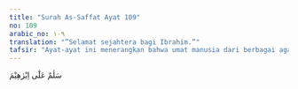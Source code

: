 ```yaml
---
title: "Surah As-Saffat Ayat 109"
no: 109
arabic_no: ١٠٩
translation: "”Selamat sejahtera bagi Ibrahim.”"
tafsir: "Ayat-ayat ini menerangkan bahwa umat manusia dari berbagai agama (samawi) dan golongan mencintai Nabi Ibrahim sepanjang masa. Penganut agama Yahudi, Nasrani, dan Islam menghormatinya dan memuji namanya, bahkan kaum musyrik Arab mengakui bahwa agama mereka juga mengikuti agama Islam (Ibrahim).\n\nDemikianlah Allah memenuhi permohonan Nabi Ibrahim ketika berdoa: \n\nDan jadikanlah aku buah tutur yang baik bagi orang-orang (yang datang) kemudian, dan jadikanlah aku termasuk orang yang mewarisi surga yang penuh kenikmatan. (asy-Syu'ara'/26: 84-85)\n\nKemudian Allah memberikan penghargaan kepada Ibrahim bahwa Dia memberikan salam sejahtera kepadanya. Salam sejahtera untuk Ibrahim ini terus hidup di tengah-tengah umat manusia bahkan juga di kalangan malaikat. Dengan demikian, ada tiga pahala yang telah dianugerahkan Allah kepadanya, yaitu seekor kambing besar yang didatangkan kepadanya sebagai ganti dari anaknya, pengabadian yang memberi keharuman namanya sepanjang masa, dan ucapan salam sejahtera dari Tuhan dan manusia. Begitulah Allah memberikan ganjaran kepada hamba-hamba-Nya yang berbuat kebaikan. Semua ganjaran itu sebagai imbalan ketaatannya melaksanakan perintah Allah.\n\nIbrahim mencapai prestasi yang tinggi itu karena dorongan iman yang kuat dan keikhlasan ibadahnya kepada Allah sehingga dia termasuk hamba-hamba-Nya yang beriman."
---
```

سَلٰمٌ عَلٰٓى اِبْرٰهِيْمَ